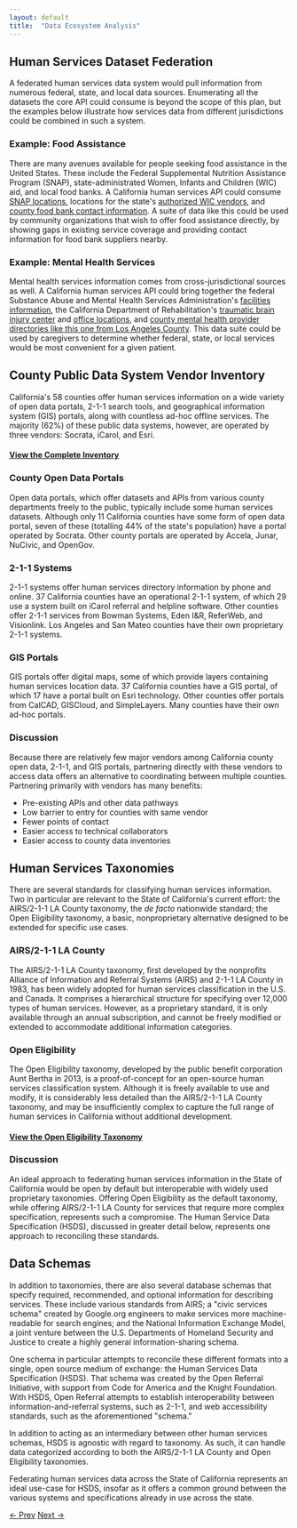 ```yaml
---
layout: default
title:  "Data Ecosystem Analysis"
---
```


## Human Services Dataset Federation

A federated human services data system would pull information from numerous federal, state, and local data sources. Enumerating all the datasets the core API could consume is beyond the scope of this plan, but the examples below illustrate how services data from different jurisdictions could be combined in such a system.

### Example: Food Assistance

There are many avenues available for people seeking food assistance in the United States. These include the Federal Supplemental Nutrition Assistance Program (SNAP), state-administrated Women, Infants and Children (WIC) aid, and local food banks. A California human services API could consume [SNAP locations](http://www.fns.usda.gov/snap/retailerlocator), locations for the state's [authorized WIC vendors](https://cdph.data.ca.gov/Facilities-and-Services/Women-Infants-and-Children-WIC-Authorized-Vendors/i7wi-ei4m), and [county food bank contact information](http://www.cafoodbanks.org/cafb-member-food-banks). A suite of data like this could be used by community organizations that wish to offer food assistance directly, by showing gaps in existing service coverage and providing contact information for food bank suppliers nearby.

### Example: Mental Health Services

Mental health services information comes from cross-jurisdictional sources as well. A California human services API could bring together the federal Substance Abuse and Mental Health Services Administration's [facilities information](http://www.samhsa.gov/data/mental-health-facilities-data-nmhss/reports), the California Department of Rehabilitation's [traumatic brain injury center](https://chhs.data.ca.gov/Facilities-and-Services/California-Independent-Living-and-Traumatic-Brain-/s3hx-yvpp) and [office locations](https://chhs.data.ca.gov/Facilities-and-Services/Department-of-Rehabilitation-Office-Contact-Inform/exxu-vffk), and [county mental health provider directories like this one from Los Angeles County](https://data.lacounty.gov/Mental-Health/Department-of-Mental-Health-DMH-Provider-Directory/az6g-rq5y). This data suite could be used by caregivers to determine whether federal, state, or local services would be most convenient for a given patient.

## County Public Data System Vendor Inventory

California's 58 counties offer human services information on a wide variety of open data portals, 2-1-1 search tools, and geographical information system (GIS) portals, along with countless ad-hoc offline services. The majority (62%) of these public data systems, however, are operated by three vendors: Socrata, iCarol, and Esri.

#### [View the Complete Inventory](https://github.com/CAHealthData/human-services-scoping-plan/blob/gh-pages/data/county-assets.csv)

### County Open Data Portals

Open data portals, which offer datasets and APIs from various county departments freely to the public, typically include some human services datasets. Although only 11 California counties have some form of open data portal, seven of these (totalling 44% of the state's population) have a portal operated by Socrata. Other county portals are operated by Accela, Junar, NuCivic, and OpenGov.

### 2-1-1 Systems

2-1-1 systems offer human services directory information by phone and online. 37 California counties have an operational 2-1-1 system, of which 29 use a system built on iCarol referral and helpline software. Other counties offer 2-1-1 services from Bowman Systems, Eden I&R, ReferWeb, and Visionlink. Los Angeles and San Mateo counties have their own proprietary 2-1-1 systems.

### GIS Portals

GIS portals offer digital maps, some of which provide layers containing human services location data. 37 California counties have a GIS portal, of which 17 have a portal built on Esri technology. Other counties offer portals from CalCAD, GISCloud, and SimpleLayers. Many counties have their own ad-hoc portals.

### Discussion

Because there are relatively few major vendors among California county open data, 2-1-1, and GIS portals, partnering directly with these vendors to access data offers an alternative to coordinating between multiple counties. Partnering primarily with vendors has many benefits:

- Pre-existing APIs and other data pathways
- Low barrier to entry for counties with same vendor
- Fewer points of contact
- Easier access to technical collaborators
- Easier access to county data inventories

## Human Services Taxonomies

There are several standards for classifying human services information. Two in particular are relevant to the State of California's current effort: the AIRS/2-1-1 LA County taxonomy, the *de facto* nationwide standard; the Open Eligibility taxonomy, a basic, nonproprietary alternative designed to be extended for specific use cases.

### AIRS/2-1-1 LA County

The AIRS/2-1-1 LA County taxonomy, first developed by the nonprofits Alliance of Information and Referral Systems (AIRS) and 2-1-1 LA County in 1983, has been widely adopted for human services classification in the U.S. and Canada. It comprises a hierarchical structure for specifying over 12,000 types of human services. However, as a proprietary standard, it is only available through an annual subscription, and cannot be freely modified or extended to accommodate additional information categories.

### Open Eligibility

The Open Eligibility taxonomy, developed by the public benefit corporation Aunt Bertha in 2013, is a proof-of-concept for an open-source human services classification system. Although it is freely available to use and modify, it is considerably less detailed than the AIRS/2-1-1 LA County taxonomy, and may be insufficiently complex to capture the full range of human services in California without additional development.

#### [View the Open Eligibility Taxonomy](/open-eligibility)

### Discussion

An ideal approach to federating human services information in the State of California would be open by default but interoperable with widely used proprietary taxonomies. Offering Open Eligibility as the default taxonomy, while offering AIRS/2-1-1 LA County for services that require more complex specification, represents such a compromise. The Human Service Data Specification (HSDS), discussed in greater detail below, represents one approach to reconciling these standards.

## Data Schemas

In addition to taxonomies, there are also several database schemas that specify required, recommended, and optional information for describing services. These include various standards from AIRS; a "civic services schema" created by Google.org engineers to make services more machine-readable for search engines; and the National Information Exchange Model, a joint venture between the U.S. Departments of Homeland Security and Justice to create a highly general information-sharing schema.

One schema in particular attempts to reconcile these different formats into a single, open source medium of exchange: the Human Services Data Specification (HSDS). That schema was created by the Open Referral Initiative, with support from Code for America and the Knight Foundation. With HSDS, Open Referral attempts to establish interoperability between information-and-referral systems, such as 2-1-1, and web accessibility standards, such as the aforementioned "schema."

In addition to acting as an intermediary between other human services schemas, HSDS is agnostic with regard to taxonomy. As such, it can handle data categorized according to both the AIRS/2-1-1 LA County and Open Eligibility taxonomies.

Federating human services data across the State of California represents an ideal use-case for HSDS, insofar as it offers a common ground between the various systems and specifications already in use across the state.

<p class="pagination">
  <a href="/discovery-research">&larr; Prev</a>
  <span class="pull-right"><a href="/high-level-plan">Next &rarr;</a></span>
</p>
